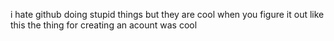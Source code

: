 i hate github doing stupid things but they are cool when you figure it out like this the thing for creating an acount was cool
